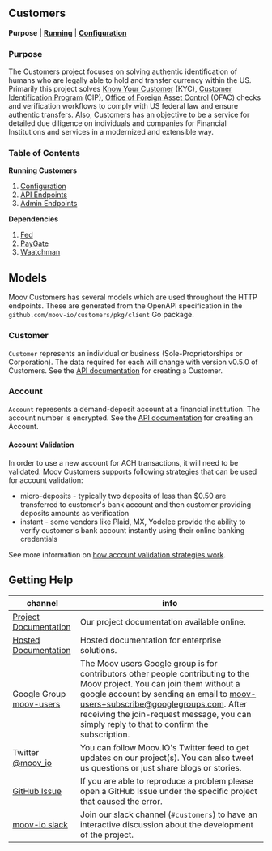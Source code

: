 ## Customers

**Purpose** | **[Running](../README.md#running-locally)** | **[Configuration](./config.md)**

### Purpose

The Customers project focuses on solving authentic identification of humans who are legally able to hold and transfer currency within the US. Primarily this project solves [Know Your Customer](https://en.wikipedia.org/wiki/Know_your_customer) (KYC), [Customer Identification Program](https://en.wikipedia.org/wiki/Customer_Identification_Program) (CIP), [Office of Foreign Asset Control](https://www.treasury.gov/about/organizational-structure/offices/Pages/Office-of-Foreign-Assets-Control.aspx) (OFAC) checks and verification workflows to comply with US federal law and ensure authentic transfers. Also, Customers has an objective to be a service for detailed due diligence on individuals and companies for Financial Institutions and services in a modernized and extensible way.

### Table of Contents

**Running Customers**

1. [Configuration](../README.md#configuration)
1. [API Endpoints](https://moov-io.github.io/customers/)
1. [Admin Endpoints](https://moov-io.github.io/customers/admin/)

**Dependencies**

1. [Fed](./fed.md)
1. [PayGate](./paygate.md)
1. [Waatchman](./waatchman.md)

<!--
**Extending Customers**

1. [Local Development](./local-dev.md)
1. [High Availability](./ha.md)
-->

## Models

Moov Customers has several models which are used throughout the HTTP endpoints. These are generated from the OpenAPI specification in the `github.com/moov-io/customers/pkg/client` Go package.

### Customer

`Customer` represents an individual or business (Sole-Proprietorships or Corporation). The data required for each will change with version v0.5.0 of Customers. See the [API documentation](https://moov-io.github.io/customers/#post-/customers) for creating a Customer.

### Account

`Account` represents a demand-deposit account at a financial institution. The account number is encrypted. See the [API documentation](https://moov-io.github.io/customers/#post-/customers/{customerID}/accounts) for creating an Account.

#### Account Validation

In order to use a new account for ACH transactions, it will need to be validated. Moov Customers supports following strategies that can be used for account validation:

* micro-deposits - typically two deposits of less than $0.50 are transferred to customer's bank account and then customer providing deposits amounts as verification
* instant - some vendors like Plaid, MX, Yodelee provide the ability to verify customer's bank account instantly using their online banking credentials

See more information on [how account validation strategies work](./account-validation.md).

## Getting Help

 channel | info
 ------- | -------
 [Project Documentation](https://github.com/moov-io/customers/tree/master/docs/) | Our project documentation available online.
 [Hosted Documentation](https://docs.moov.io/customers/) | Hosted documentation for enterprise solutions.
 Google Group [moov-users](https://groups.google.com/forum/#!forum/moov-users)| The Moov users Google group is for contributors other people contributing to the Moov project. You can join them without a google account by sending an email to [moov-users+subscribe@googlegroups.com](mailto:moov-users+subscribe@googlegroups.com). After receiving the join-request message, you can simply reply to that to confirm the subscription.
Twitter [@moov_io](https://twitter.com/moov_io)	| You can follow Moov.IO's Twitter feed to get updates on our project(s). You can also tweet us questions or just share blogs or stories.
[GitHub Issue](https://github.com/moov-io/customers) | If you are able to reproduce a problem please open a GitHub Issue under the specific project that caused the error.
[moov-io slack](https://slack.moov.io/) | Join our slack channel (`#customers`) to have an interactive discussion about the development of the project.
